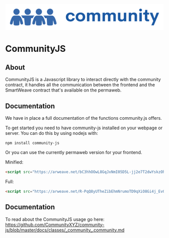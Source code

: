 ![Community](https://raw.githubusercontent.com/CommunityXYZ/website/master/src/assets/images/logo.svg)
# CommunityJS

## About
CommunityJS is a Javascript library to interact directly with the community contract, it handles all the communication between the frontend and the SmartWeave contract that's available on the permaweb.

## Documentation
We have in place a full documentation of the functions community.js offers.

To get started you need to have community-js installed on your webpage or server. You can do this by using nodejs with:
```
npm install community-js
```

Or you can use the currently permaweb version for your frontend.

Minified:
```html
<script src="https://arweave.net/bC3hhOOwL8GqJxNmI05D5L-jj2e7T2dwYskzOhebob4"></script>
```
Full:
```html
<script src="https://arweave.net/R-PqQ8yUTheZibEhmNrumoTD9qXiO8Gi4j_EvOUVCDM"></script>
```

## Documentation
To read about the CommunityJS usage go here: https://github.com/CommunityXYZ/community-js/blob/master/docs/classes/_community_.community.md
